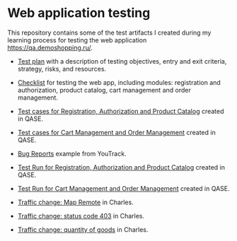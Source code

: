  # Web application testing
 
This repository contains some of the test artifacts I created during my learning process for testing the web application https://qa.demoshopping.ru/.

- [Test plan](https://docs.google.com/spreadsheets/d/1rqkM9UBypkUSkCtzPt-YagsISrD_D3TxFaFx7f3Kctg/edit?gid=0#gid=0) with a description of testing objectives, entry and exit criteria, strategy, risks, and resources.

- [Checklist](https://docs.google.com/spreadsheets/d/1WaEKmYKz_sWfIawIPPadSynA2HEwgviE4xktZmNYUEw/edit?gid=0#gid=0) for testing the web app, including modules: registration and authorization, product catalog, cart management and order management.

- [Test cases for Registration, Authorization and Product Catalog](https://github.com/user-attachments/files/18825771/G9-2025-02-17.pdf) created in QASE.

- [Test cases for Cart Management and Order Management](https://github.com/user-attachments/files/18825801/G9-2025-02-17.1.pdf) created in QASE.

- [Bug Reports](https://docs.google.com/spreadsheets/d/1ZRrcRavqbepfXPno_NRmi0NvwWGbAhxIyhFy3IDiUz4/edit?gid=585591189#gid=585591189)  example from YouTrack.

- [Test Run for Registration, Authorization and Product Catalog](https://github.com/user-attachments/files/18825978/G9-Test%2Brun%2B2024_12_22.2.pdf) created in QASE.

- [Test Run for Cart Management and Order Management](https://github.com/user-attachments/files/18825991/G9-Test%2Brun%2B2025_01_07.2.pdf) created in QASE.

- [Traffic change: Map Remote](https://drive.google.com/file/d/1q1tlo5JSSUqJeHVmDSBu3F-OK7pRZIDS/view?usp=drive_link) in Charles.

- [Traffic change: status code 403](https://drive.google.com/file/d/1ClHusnJ_65abn1msLzBxuuTNxWC7hfCJ/view?usp=drive_link)  in Charles.

- [Traffic change: quantity of goods](https://drive.google.com/file/d/1BJAPBM6vORbGnRv8SOnnbhka7o-dJT0-/view?usp=drive_link)  in Charles.
